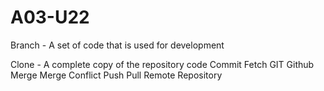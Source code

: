 # A03-U22
Branch - A set of code that is used for development

Clone - A complete copy of the repository code
Commit
Fetch
GIT
Github
Merge
Merge Conflict
Push
Pull
Remote
Repository

